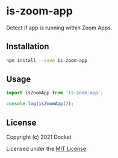 # is-zoom-app

Detect if app is running within Zoom Apps.

## Installation

```bash
npm install --save is-zoom-app
```

## Usage

```js
import isZoomApp from 'is-zoom-app';

console.log(isZoomApp());
```

## License

Copyright (c) 2021 Docket

Licensed under the [MIT License](LICENSE).
